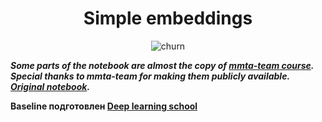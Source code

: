 <h1 align='center'>Simple embeddings</h1>
<p align="center"><img src="https://drive.google.com/uc?id=1ccg6-A27hD1xyj9TlzWJYbUeIaSUzDLB" alt="churn" border="0"></a></p>


***Some parts of the notebook are almost the copy of [ mmta-team course](https://github.com/mmta-team/mmta_fall_2020). Special thanks to mmta-team for making them publicly available. [Original notebook](https://github.com/mmta-team/mmta_fall_2020/blob/master/tasks/01_word_embeddings/task_word_embeddings.ipynb).***


<b> **Baseline** подготовлен [Deep learning school](#https://www.dlschool.org/pro-track)